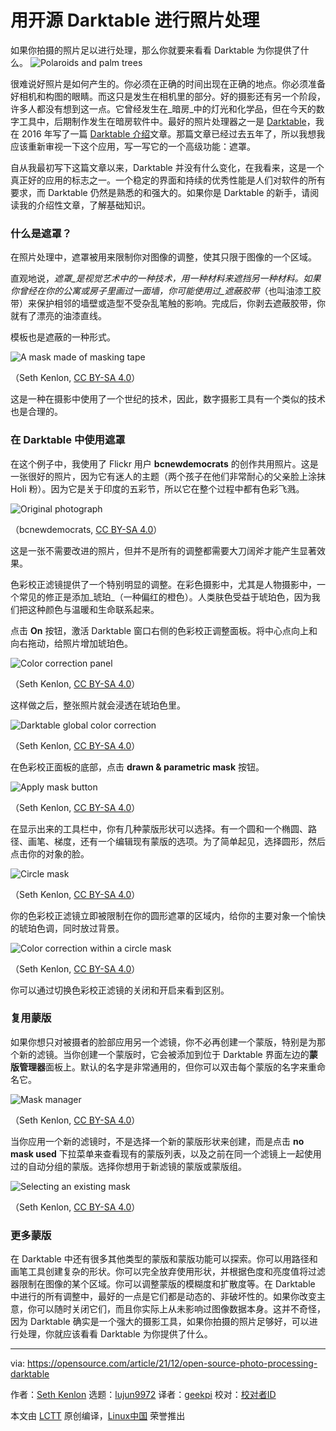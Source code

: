 [#]: subject: "Open source photo processing with Darktable"
[#]: via: "https://opensource.com/article/21/12/open-source-photo-processing-darktable"
[#]: author: "Seth Kenlon https://opensource.com/users/seth"
[#]: collector: "lujun9972"
[#]: translator: "geekpi"
[#]: reviewer: " "
[#]: publisher: " "
[#]: url: " "

用开源 Darktable 进行照片处理
======
如果你拍摄的照片足以进行处理，那么你就要来看看 Darktable 为你提供了什么。
![Polaroids and palm trees][1]

很难说好照片是如何产生的。你必须在正确的时间出现在正确的地点。你必须准备好相机和构图的眼睛。而这只是发生在相机里的部分。好的摄影还有另一个阶段，许多人都没有想到这一点。它曾经发生在_暗房_中的灯光和化学品，但在今天的数字工具中，后期制作发生在暗房软件中。最好的照片处理器之一是 [Darktable][2]，我在 2016 年写了一篇 [Darktable 介绍][3]文章。那篇文章已经过去五年了，所以我想我应该重新审视一下这个应用，写一写它的一个高级功能：遮罩。

自从我最初写下这篇文章以来，Darktable 并没有什么变化，在我看来，这是一个真正好的应用的标志之一。一个稳定的界面和持续的优秀性能是人们对软件的所有要求，而 Darktable 仍然是熟悉的和强大的。如果你是 Darktable 的新手，请阅读我的介绍性文章，了解基础知识。

### 什么是遮罩？

在照片处理中，遮罩被用来限制你对图像的调整，使其只限于图像的一个区域。

直观地说，_遮罩_是视觉艺术中的一种技术，用一种材料来遮挡另一种材料。如果你曾经在你的公寓或房子里画过一面墙，你可能使用过_遮蔽胶带_（也叫油漆工胶带）来保护相邻的墙壁或造型不受杂乱笔触的影响。完成后，你剥去遮蔽胶带，你就有了漂亮的油漆直线。

模板也是遮蔽的一种形式。

![A mask made of masking tape][4]

（Seth Kenlon, [CC BY-SA 4.0][5]）

这是一种在摄影中使用了一个世纪的技术，因此，数字摄影工具有一个类似的技术也是合理的。

### 在 Darktable 中使用遮罩

在这个例子中，我使用了 Flickr 用户 **bcnewdemocrats** 的创作共用照片。这是一张很好的照片，因为它有迷人的主题（两个孩子在他们非常耐心的父亲脸上涂抹 Holi 粉）。因为它是关于印度的五彩节，所以它在整个过程中都有色彩飞溅。

![Original photograph][6]

（bcnewdemocrats, [CC BY-SA 4.0][5]）

这是一张不需要改进的照片，但并不是所有的调整都需要大刀阔斧才能产生显著效果。

色彩校正滤镜提供了一个特别明显的调整。在彩色摄影中，尤其是人物摄影中，一个常见的修正是添加_琥珀_（一种偏红的橙色）。人类肤色受益于琥珀色，因为我们把这种颜色与温暖和生命联系起来。

点击 **On** 按钮，激活 Darktable 窗口右侧的色彩校正调整面板。将中心点向上和向右拖动，给照片增加琥珀色。

![Color correction panel][7]

（Seth Kenlon, [CC BY-SA 4.0][5]）

这样做之后，整张照片就会浸透在琥珀色里。

![Darktable global color correction][8]

（Seth Kenlon, [CC BY-SA 4.0][5]）

在色彩校正面板的底部，点击 **drawn &amp; parametric mask** 按钮。

![Apply mask button][9]

（Seth Kenlon, [CC BY-SA 4.0][5]）

在显示出来的工具栏中，你有几种蒙版形状可以选择。有一个圆和一个椭圆、路径、画笔、梯度，还有一个编辑现有蒙版的选项。为了简单起见，选择圆形，然后点击你的对象的脸。

![Circle mask][10]

（Seth Kenlon, [CC BY-SA 4.0][5]）

你的色彩校正滤镜立即被限制在你的圆形遮罩的区域内，给你的主要对象一个愉快的琥珀色调，同时放过背景。

![Color correction within a circle mask][11]

（Seth Kenlon, [CC BY-SA 4.0][5]）

你可以通过切换色彩校正滤镜的关闭和开启来看到区别。

### 复用蒙版

如果你想只对被摄者的脸部应用另一个滤镜，你不必再创建一个蒙版，特别是为那个新的滤镜。当你创建一个蒙版时，它会被添加到位于 Darktable 界面左边的**蒙版管理器**面板上。默认的名字是非常通用的，但你可以双击每个蒙版的名字来重命名它。

![Mask manager][12]

（Seth Kenlon, [CC BY-SA 4.0][5]）

当你应用一个新的滤镜时，不是选择一个新的蒙版形状来创建，而是点击 **no mask used** 下拉菜单来查看现有的蒙版列表，以及之前在同一个滤镜上一起使用过的自动分组的蒙版。选择你想用于新滤镜的蒙版或蒙版组。

![Selecting an existing mask][13]

（Seth Kenlon, [CC BY-SA 4.0][5]）

### 更多蒙版

在 Darktable 中还有很多其他类型的蒙版和蒙版功能可以探索。你可以用路径和画笔工具创建复杂的形状。你可以完全放弃使用形状，并根据色度和亮度值将过滤器限制在图像的某个区域。你可以调整蒙版的模糊度和扩散度等。在 Darktable 中进行的所有调整中，最好的一点是它们都是动态的、非破坏性的。如果你改变主意，你可以随时关闭它们，而且你实际上从未影响过图像数据本身。这并不奇怪，因为 Darktable 确实是一个强大的摄影工具，如果你拍摄的照片足够好，可以进行处理，你就应该看看 Darktable 为你提供了什么。


--------------------------------------------------------------------------------

via: https://opensource.com/article/21/12/open-source-photo-processing-darktable

作者：[Seth Kenlon][a]
选题：[lujun9972][b]
译者：[geekpi](https://github.com/geekpi)
校对：[校对者ID](https://github.com/校对者ID)

本文由 [LCTT](https://github.com/LCTT/TranslateProject) 原创编译，[Linux中国](https://linux.cn/) 荣誉推出

[a]: https://opensource.com/users/seth
[b]: https://github.com/lujun9972
[1]: https://opensource.com/sites/default/files/styles/image-full-size/public/lead-images/design_photo_art_polaroids.png?itok=SqPLgWxJ (Polaroids and palm trees)
[2]: https://www.darktable.org/
[3]: https://opensource.com/life/16/4/how-use-darktable-digital-darkroom
[4]: https://opensource.com/sites/default/files/uploads/masking.jpg (A mask made of masking tape)
[5]: https://creativecommons.org/licenses/by-sa/4.0/
[6]: https://opensource.com/sites/default/files/uploads/darktable-darkroom.jpg (Original photograph)
[7]: https://opensource.com/sites/default/files/uploads/darktable-panel-color-correction.jpg (Color correction panel)
[8]: https://opensource.com/sites/default/files/uploads/darktable-color-correction-global.jpg (Darktable global color correction)
[9]: https://opensource.com/sites/default/files/uploads/darktable-button-mask.jpg (Apply mask button)
[10]: https://opensource.com/sites/default/files/uploads/darktable-button-circle.jpg (Circle mask)
[11]: https://opensource.com/sites/default/files/uploads/darktable-color-mask.jpg (Color correction within a circle mask)
[12]: https://opensource.com/sites/default/files/uploads/darktable-mask-manager.jpg (Mask manager)
[13]: https://opensource.com/sites/default/files/uploads/darktable-mask-select.jpg (Selecting an existing mask)
